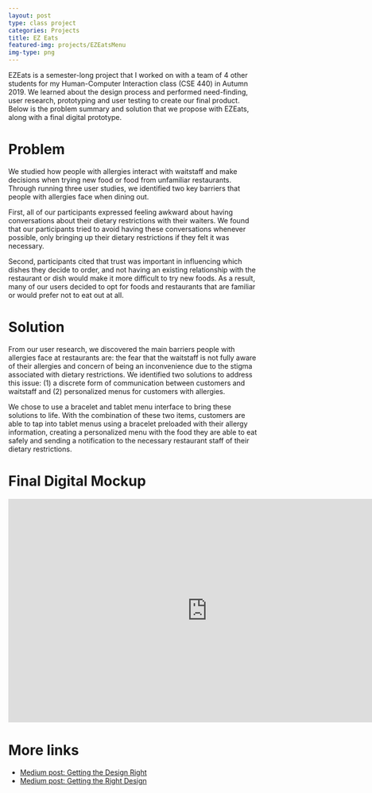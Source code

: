 ```yaml
---
layout: post
type: class project
categories: Projects
title: EZ Eats
featured-img: projects/EZEatsMenu
img-type: png
---
```

EZEats is a semester-long project that I worked on with a team of 4 other students for my 
Human-Computer Interaction class (CSE 440) in Autumn 2019. We learned about the design process and
performed need-finding, user research, prototyping and user testing to create our final product.
Below is the problem summary and solution that we propose with EZEats, along with a final digital
prototype. 

# Problem
We studied how people with allergies interact with waitstaff and make decisions when trying new 
food or food from unfamiliar restaurants. Through running three user studies, we identified two key 
barriers that people with allergies face when dining out.

First, all of our participants expressed feeling awkward about having conversations about their 
dietary restrictions with their waiters. We found that our participants tried to avoid having these 
conversations whenever possible, only bringing up their dietary restrictions if they felt it was 
necessary.

Second, participants cited that trust was important in influencing which dishes they decide to 
order, and not having an existing relationship with the restaurant or dish would make it more 
difficult to try new foods. As a result, many of our users decided to opt for foods and restaurants 
that are familiar or would prefer not to eat out at all.

# Solution
From our user research, we discovered the main barriers people with allergies face at restaurants 
are: the fear that the waitstaff is not fully aware of their allergies and concern of being an 
inconvenience due to the stigma associated with dietary restrictions. We identified two solutions 
to address this issue: (1) a discrete form of communication between customers and waitstaff and (2) 
personalized menus for customers with allergies.

We chose to use a bracelet and tablet menu interface to bring these solutions to life. With the 
combination of these two items, customers are able to tap into tablet menus using a bracelet 
preloaded with their allergy information, creating a personalized menu with the food they are able 
to eat safely and sending a notification to the necessary restaurant staff of their dietary 
restrictions.

# Final Digital Mockup
<iframe style="border: none;" width="800" height="450" src="https://www.figma.com/embed?embed_host=share&url=https%3A%2F%2Fwww.figma.com%2Fproto%2Fmjb9a9EeAgzYWQWu9MrzvA%2FEZ-Eats-3%3Fnode-id%3D131%253A50%26scaling%3Dscale-down" allowfullscreen></iframe>

# More links
* [Medium post: Getting the Design Right](https://medium.com/@cse440/ez-eats-e7f7c6a7ff64)
* [Medium post: Getting the Right Design](https://medium.com/@cse440/ez-eats-your-wearable-key-to-a-stress-free-dining-experiences-d337a1071726)